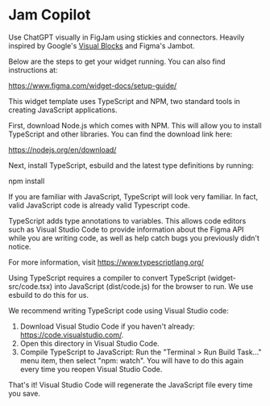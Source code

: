 # Jam Copilot

Use ChatGPT visually in FigJam using stickies and connectors. Heavily inspired by Google's [Visual Blocks](https://visualblocks.withgoogle.com/#/) and Figma's Jambot.


Below are the steps to get your widget running. You can also find instructions at:

https://www.figma.com/widget-docs/setup-guide/

This widget template uses TypeScript and NPM, two standard tools in creating JavaScript applications.

First, download Node.js which comes with NPM. This will allow you to install TypeScript and other
libraries. You can find the download link here:

https://nodejs.org/en/download/

Next, install TypeScript, esbuild and the latest type definitions by running:

npm install

If you are familiar with JavaScript, TypeScript will look very familiar. In fact, valid JavaScript code
is already valid Typescript code.

TypeScript adds type annotations to variables. This allows code editors such as Visual Studio Code
to provide information about the Figma API while you are writing code, as well as help catch bugs
you previously didn't notice.

For more information, visit https://www.typescriptlang.org/

Using TypeScript requires a compiler to convert TypeScript (widget-src/code.tsx) into JavaScript (dist/code.js)
for the browser to run. We use esbuild to do this for us.

We recommend writing TypeScript code using Visual Studio code:

1. Download Visual Studio Code if you haven't already: https://code.visualstudio.com/.
2. Open this directory in Visual Studio Code.
3. Compile TypeScript to JavaScript: Run the "Terminal > Run Build Task..." menu item,
   then select "npm: watch". You will have to do this again every time
   you reopen Visual Studio Code.

That's it! Visual Studio Code will regenerate the JavaScript file every time you save.
